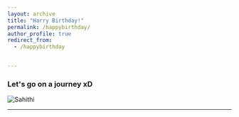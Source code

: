 ```yaml
---
layout: archive
title: "Harry Birthday!"
permalink: /happybirthday/
author_profile: true
redirect_from:
  - /happybirthday


---
```


### Let's go on a journey xD
![Sahithi](https://sahithisharma27.github.com/images/School.png)

---
